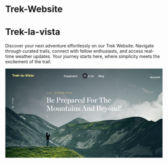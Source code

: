 # Trek-Website
# Trek-la-vista
Discover your next adventure effortlessly on our Trek Website. Navigate through curated trails, connect with fellow enthusiasts, and access real-time weather updates. Your journey starts here, where simplicity meets the excitement of the trail.

![screenshpt](https://github.com/nikhil8424/Trek-Website/blob/main/trek-la-vista.png)
